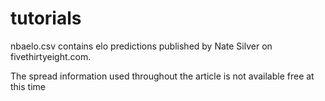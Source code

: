 # tutorials

nbaelo.csv contains elo predictions published by Nate Silver on fivethirtyeight.com.  

The spread information used throughout the article is not available free at this time
